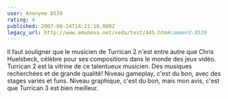 ```yaml
---
user: Anonyme 8539
rating: 4
published: 2007-08-24T14:21:16.000Z
legacy_url: http://www.emunova.net/veda/test/445.htm#comment-8539
---
```

Il faut souligner que le musicien de Turrican 2 n'est entre autre que Chris Huelsbeck, célèbre pour ses compositions dans le monde des jeux vidéo. Turrican 2 est la vitrine de ce talentueux musicien. Des musiques recherchées et de grande qualité! Niveau gameplay, c'est du bon, avec des stages variés et funs. Niveau graphique, c'est du bon, mais mon avis, c'est que Turrican 3 est bien meilleur.